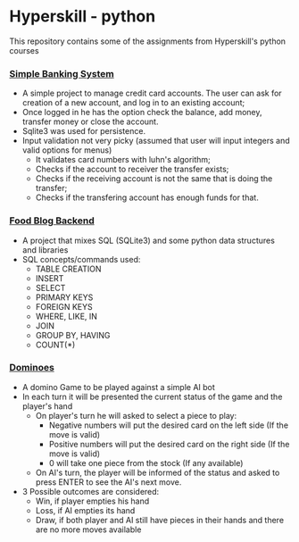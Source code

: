 # Hyperskill - python
This repository contains some of the assignments from Hyperskill's python courses

### [Simple Banking System](https://hyperskill.org/projects/109?track=30)
- A simple project to manage credit card accounts. The user can ask for creation of a new account, and log in to an existing account;
- Once logged in he has the option check the balance, add money, transfer money or close the account.
- Sqlite3 was used for persistence.
- Input validation not very picky (assumed that user will input integers and valid options for menus)
    - It validates card numbers with luhn's algorithm;
    - Checks if the account to receiver the transfer exists;
    - Checks if the receiving account is not the same that is doing the transfer;
    - Checks if the transfering account has enough funds for that.

### [Food Blog Backend](https://hyperskill.org/projects/167?track=30)
- A project that mixes SQL (SQLite3) and some python data structures and libraries
- SQL concepts/commands used:
    - TABLE CREATION
    - INSERT
    - SELECT
    - PRIMARY KEYS
    - FOREIGN KEYS
    - WHERE, LIKE, IN
    - JOIN
    - GROUP BY, HAVING
    - COUNT(*)
    
### [Dominoes](https://hyperskill.org/projects/146?track=30)
- A domino Game to be played against a simple AI bot
- In each turn it will be presented the current status of the game and the player's hand
    - On player's turn he will asked to select a piece to play:
        - Negative numbers will put the desired card on the left side (If the move is valid)
        - Positive numbers will put the desired card on the right side (If the move is valid)
        - 0 will take one piece from the stock (If any available)
    - On AI's turn, the player will be informed of the status and asked to press ENTER to see the AI's next move.
- 3 Possible outcomes are considered:
    - Win, if player empties his hand
    - Loss, if AI empties its hand
    - Draw, if both player and AI still have pieces in their hands and there are no more moves available
